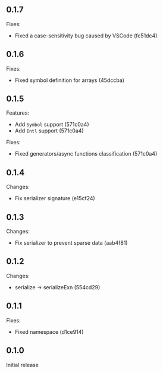 ## 0.1.7

Fixes:

- Fixed a case-sensitivity bug caused by VSCode (fc51dc4)

## 0.1.6

Fixes:

- Fixed symbol definition for arrays (45dccba)

## 0.1.5

Features:

- Add `Symbol` support (571c0a4)
- Add `Intl` support (571c0a4)

Fixes:

- Fixed generators/async functions classification (571c0a4)

## 0.1.4

Changes:

- Fix serializer signature (e15cf24)

## 0.1.3

Changes:

- Fix serializer to prevent sparse data (aab4f81)

## 0.1.2

Changes:

- serialize -> serializeExn (554cd29)

## 0.1.1

Fixes:

- Fixed namespace (d1ce914)

## 0.1.0

Initial release
